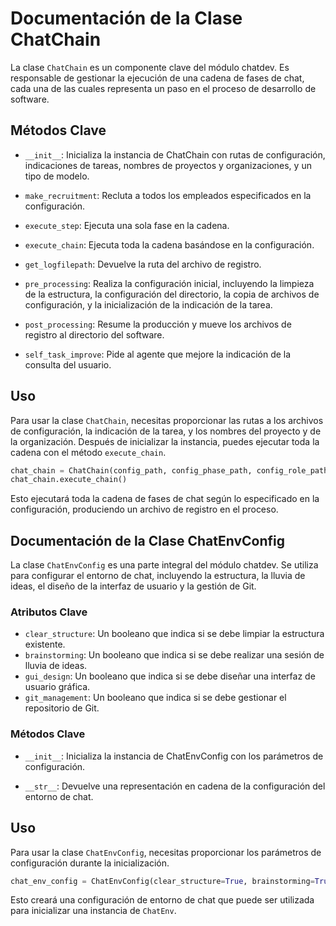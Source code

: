 # Documentación de la Clase ChatChain

La clase `ChatChain` es un componente clave del módulo chatdev. Es responsable de gestionar la ejecución de una cadena de fases de chat, cada una de las cuales representa un paso en el proceso de desarrollo de software.

## Métodos Clave

- `__init__`: Inicializa la instancia de ChatChain con rutas de configuración, indicaciones de tareas, nombres de proyectos y organizaciones, y un tipo de modelo.

- `make_recruitment`: Recluta a todos los empleados especificados en la configuración.

- `execute_step`: Ejecuta una sola fase en la cadena.

- `execute_chain`: Ejecuta toda la cadena basándose en la configuración.

- `get_logfilepath`: Devuelve la ruta del archivo de registro.

- `pre_processing`: Realiza la configuración inicial, incluyendo la limpieza de la estructura, la configuración del directorio, la copia de archivos de configuración, y la inicialización de la indicación de la tarea.

- `post_processing`: Resume la producción y mueve los archivos de registro al directorio del software.

- `self_task_improve`: Pide al agente que mejore la indicación de la consulta del usuario.

## Uso

Para usar la clase `ChatChain`, necesitas proporcionar las rutas a los archivos de configuración, la indicación de la tarea, y los nombres del proyecto y de la organización. Después de inicializar la instancia, puedes ejecutar toda la cadena con el método `execute_chain`.

```python
chat_chain = ChatChain(config_path, config_phase_path, config_role_path, task_prompt, project_name, org_name)
chat_chain.execute_chain()
```

Esto ejecutará toda la cadena de fases de chat según lo especificado en la configuración, produciendo un archivo de registro en el proceso.

## Documentación de la Clase ChatEnvConfig

La clase `ChatEnvConfig` es una parte integral del módulo chatdev. Se utiliza para configurar el entorno de chat, incluyendo la estructura, la lluvia de ideas, el diseño de la interfaz de usuario y la gestión de Git.

### Atributos Clave

- `clear_structure`: Un booleano que indica si se debe limpiar la estructura existente.
- `brainstorming`: Un booleano que indica si se debe realizar una sesión de lluvia de ideas.
- `gui_design`: Un booleano que indica si se debe diseñar una interfaz de usuario gráfica.
- `git_management`: Un booleano que indica si se debe gestionar el repositorio de Git.

### Métodos Clave

- `__init__`: Inicializa la instancia de ChatEnvConfig con los parámetros de configuración.

- `__str__`: Devuelve una representación en cadena de la configuración del entorno de chat.

## Uso

Para usar la clase `ChatEnvConfig`, necesitas proporcionar los parámetros de configuración durante la inicialización.

```python
chat_env_config = ChatEnvConfig(clear_structure=True, brainstorming=True, gui_design=True, git_management=True)
```

Esto creará una configuración de entorno de chat que puede ser utilizada para inicializar una instancia de `ChatEnv`.
